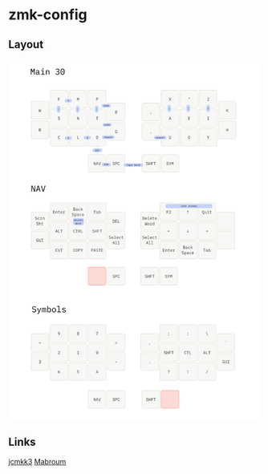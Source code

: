 # zmk-config

## Layout

![](layout.png) 

## Links

[jcmkk3](https://github.com/jcmkk3/zmk-config/tree/main)
[Mabroum](https://github.com/AlaaSaadAbdo/zmk-config/tree/master)

[1]: https://github.com/zmkfirmware/zmk
